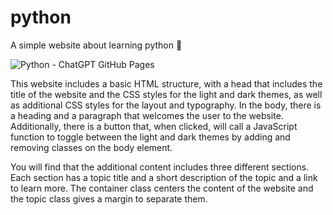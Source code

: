 # python
A simple website about learning python 🐍

![Python - ChatGPT GitHub Pages](https://user-images.githubusercontent.com/16403754/212757916-3461088f-e080-446c-8229-dd749a4c0063.png)

This website includes a basic HTML structure, with a head that includes the title of the website and the CSS styles for the light and dark themes, as well as additional CSS styles for the layout and typography. In the body, there is a heading and a paragraph that welcomes the user to the website. Additionally, there is a button that, when clicked, will call a JavaScript function to toggle between the light and dark themes by adding and removing classes on the body element.

You will find that the additional content includes three different sections. Each section has a topic title and a short description of the topic and a link to learn more. The container class centers the content of the website and the topic class gives a margin to separate them.
